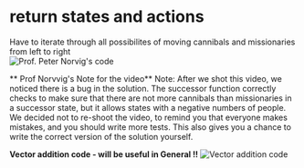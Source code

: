 return states and actions
===========================

Have to iterate through all possibilites of moving cannibals and missionaries from left to right  
![Prof. Peter Norvig's code](http://s13.postimg.org/zcbcjrdqf/Capture.png)

**
Prof Norvvig's Note for the video**
 Note: After we shot this video, we noticed there is a bug in the solution. The successor function correctly checks to make sure that there are not more cannibals than missionaries in a successor state, but it allows states with a negative numbers of people. We decided not to re-shoot the video, to remind you that everyone makes mistakes, and you should write more tests. This also gives you a chance to write the correct version of the solution yourself.  

**Vector addition code - will be useful in General !!** 
![Vector addition code](http://s8.postimg.org/xrfa32b6d/Capture.png)